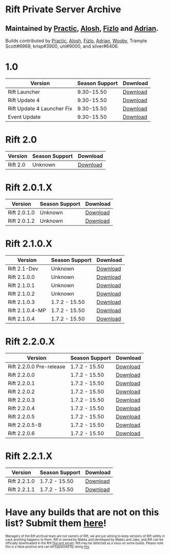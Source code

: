 # Rift Private Server Archive

 Maintained by [Practic](https://tiktok.com/@0hdv "Practic"), [Alosh](https://twitter.com/aIoshhTM "Alosh"), [Fizlo](https://www.youtube.com/channel/UCzmOR_-6ohN4ji2z_tgH1vA "Fizlo") and [Adrian](https://twitter.com/AyeItsAxi "Adrian").
-
  Builds contributed by [Practic](https://tiktok.com/@0hdv "Practic"), [Alosh](https://twitter.com/aIoshreal "Alosh"), [Fizlo](https://www.youtube.com/channel/UCzmOR_-6ohN4ji2z_tgH1vA "Fizlo"), [Adrian](https://twitter.com/AyeItsAxi "Adrian"), [Wooby](https://twitter.com/_wob "Wooby"), Trample Scott#6969, krisp#3900, uni#9000, and silver#6406.
  
   # 1.0
| Version | Season Support | Download | 
| ----------- | ----------- | ----------- | 
| Rift Launcher | 9.30-15.50  | [Download](https://rebrand.ly/RiftL "Download") |
| Rift Update 4 | 9.30-15.50  | [Download](https://cdn.discordapp.com/attachments/970736776442429491/1063760480340017192/RiftLauncher-Update4.7z "Download")
| Rift Update 4 Launcher Fix | 9.30-15.50  |  [Download](https://rebrand.ly/U-4-Fix "Download") |
| Event Update | 9.30-15.50 | [Download](https://cdn.discordapp.com/attachments/970736776442429491/1063760481040478218/EventUpdate.7z "Download")
  
  # Rift 2.0
| Version | Season Support | Download | 
| ----------- | ----------- | ----------- | 
| Rift 2.0 | Unknown | [Download](https://rebrand.ly/2-0 "Download") |

 # Rift 2.0.1.X
| Version | Season Support | Download | 
| ----------- | ----------- | ----------- |
| Rift 2.0.1.0 | Unknown | [Download](https://rebrand.ly/2-0-1-0 "Download") |
| Rift 2.0.1.2 | Unknown | [Download](https://rebrand.ly/2-0-1-2 "Download") |
  
  # Rift 2.1.0.X
| Version | Season Support | Download | 
| ----------- | ----------- | ----------- |
| Rift 2.1-Dev | Unknown | [Download](https://cdn.discordapp.com/attachments/1064043825955344506/1064068356384231444/Rift-2.1.0.7z "Download")|
| Rift 2.1.0.0 | Unknown | [Download](https://rebrand.ly/2-1-0 "Download") |
| Rift 2.1.0.1 | Unknown | [Download](https://cdn.discordapp.com/attachments/970736776442429491/1063760481715761202/Rift-2.1.0.1.7z "Download")
| Rift 2.1.0.2 | Unknown | [Download](https://rebrand.ly/2-1-0-2 "Download") |
| Rift 2.1.0.3 | 1.7.2 - 15.50 | [Download](https://rebrand.ly/2-1-0-3 "Download") |
| Rift 2.1.0.4-MP | 1.7.2 - 15.50 | [Download](https://rebrand.ly/2-1-0-4-mp "Download") |
| Rift 2.1.0.4 | 1.7.2 - 15.50 | [Download](https://rebrand.ly/2-1-0-4 "Download") |
  
  # Rift 2.2.0.X
| Version | Season Support | Download | 
| ----------- | ----------- | ----------- | 
| Rift 2.2.0.0 Pre-release | 1.7.2 - 15.50 | [Download](https://rebrand.ly/2-2-pre "Download") |
| Rift 2.2.0.0 | 1.7.2 - 15.50 | [Download](https://rebrand.ly/2-2-0-0 "Download") |
| Rift 2.2.0.1 | 1.7.2 - 15.50 | [Download](https://rebrand.ly/2-2-0-1 "Download") |
| Rift 2.2.0.2 | 1.7.2 - 15.50| [Download](https://rebrand.ly/2-2-0-2 "Download") |
| Rift 2.2.0.3 | 1.7.2 - 15.50| [Download](https://rebrand.ly/2-2-0-3 "Download") |
| Rift 2.2.0.4 | 1.7.2 - 15.50| [Download](https://rebrand.ly/2-2-0-4 "Download") |
| Rift 2.2.0.5 | 1.7.2 - 15.50| [Download](https://rebrand.ly/2-2-0-5 "Download") |
| Rift 2.2.0.5-B | 1.7.2 - 15.50| [Download](https://rebrand.ly/2-2-0-5-B "Download") |
| Rift 2.2.0.6 | 1.7.2 - 15.50 | [Download](https://rebrand.ly/2-2-0-6 "Download") |

  # Rift 2.2.1.X
| Version | Season Support | Download | 
| ----------- | ----------- | ----------- | 
| Rift 2.2.1.0 | 1.7.2 - 15.50 | [Download](https://rebrand.ly/2-2-1-0 "Download") |
| Rift 2.2.1.1 | 1.7.2 - 15.50 | [Download](https://cdn.discordapp.com/attachments/1064043825955344506/1064046362104184902/RiftBetaLauncher.zip "Download") |

  
  # Have any builds that are not on this list? Submit them [here](https://forms.gle/iQsCTGjfqMEbcwHh7 "here")!
  
  <sub><sup>Managers of the Rift archival team are not owners of Rift, we are just aiming to keep versions of Rift safely in case anything happens to them. Rift is owned by Makks and developed by Makks and Jake, and Rift can be officially downloaded in the Rift [Discord server](https://discord.gg/riftfn "Discord server"). Rift may be detected as a virus on some builds. Please note this is a false positive and can be bypassed by doing [this](https://www.youtube.com/watch?v=hDR3jRBq9pg).</sup></sub>
